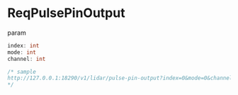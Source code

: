# ReqPulsePinOutput

param

```go
index: int
mode: int
channel: int

/* sample
http://127.0.0.1:18290/v1/lidar/pulse-pin-output?index=0&mode=0&channel=15
*/
```